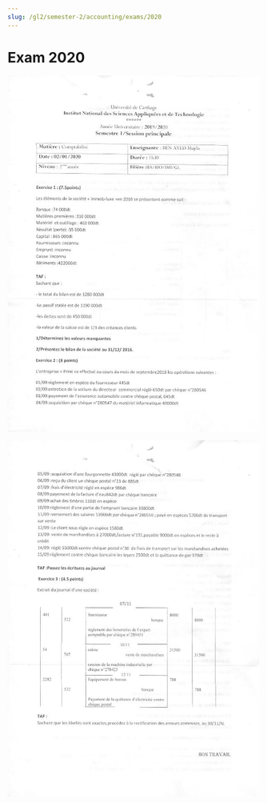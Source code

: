 ```yaml
---
slug: /gl2/semester-2/accounting/exams/2020
---
```


# Exam 2020

![1](assets/2020-1.jpg)

![2](assets/2020-2.jpg)
